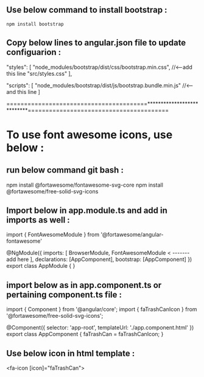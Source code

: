 ## Use below command to install bootstrap : 

    npm install bootstrap

## Copy below lines to angular.json file to update configuarion :

"styles": [
          "node_modules/bootstrap/dist/css/bootstrap.min.css", //<--add this line
          "src/styles.css"
          ],

"scripts": [
          "node_modules/bootstrap/dist/js/bootstrap.bundle.min.js" //<--and this line
        ]

========================================***************************========================================

#  To use font awesome icons, use below : 

## run below command git bash :

  npm install @fortawesome/fontawesome-svg-core
  npm install @fortawesome/free-solid-svg-icons

## Import below in app.module.ts and add in imports as well : 
  import { FontAwesomeModule } from '@fortawesome/angular-fontawesome'

  @NgModule({
    imports: [
      BrowserModule,
      FontAwesomeModule    < -------     add here 
    ],
    declarations: [AppComponent],
    bootstrap: [AppComponent]
  })
  export class AppModule { }

##  import below as in app.component.ts  or pertaining component.ts file :

  import { Component } from '@angular/core';
  import { faTrashCanIcon } from '@fortawesome/free-solid-svg-icons';

  @Component({
    selector: 'app-root',
    templateUrl: './app.component.html'
  })
  export class AppComponent {
    faTrashCan = faTrashCanIcon;
  }

## Use below icon in html template  :

  <fa-icon [icon]="faTrashCan"></fa-icon>